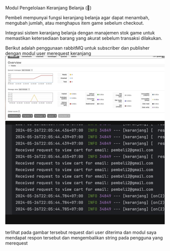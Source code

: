 Modul Pengelolaan Keranjang Belanja (🙋)

Pembeli mempunyai fungsi keranjang belanja agar dapat menambah, mengubah jumlah, atau menghapus item game sebelum checkout.

Integrasi sistem keranjang belanja dengan manajemen stok game untuk memastikan ketersediaan barang yang akurat sebelum transaksi dilakukan.

Berikut adalah penggunaan rabbitMQ untuk subscriber dan publisher dengan modul user merequest keranjang
![alt text](image.png)
![alt text](image-1.png)

terlihat pada gambar tersebut request dari user diterima dan modul saya mendapat respon tersebut dan mengembalikan string pada pengguna yang merequest